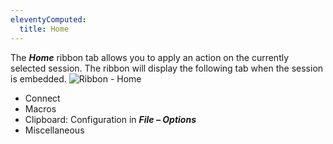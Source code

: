```yaml
---
eleventyComputed:
  title: Home
---
```

The ***Home*** ribbon tab allows you to apply an action on the currently selected session. The ribbon will display the following tab when the session is embedded.
![Ribbon - Home](https://cdnweb.devolutions.net/docs/en/rdm/windows/clip10672.png)

* Connect
* Macros
* Clipboard: Configuration in ***File – Options***
* Miscellaneous
